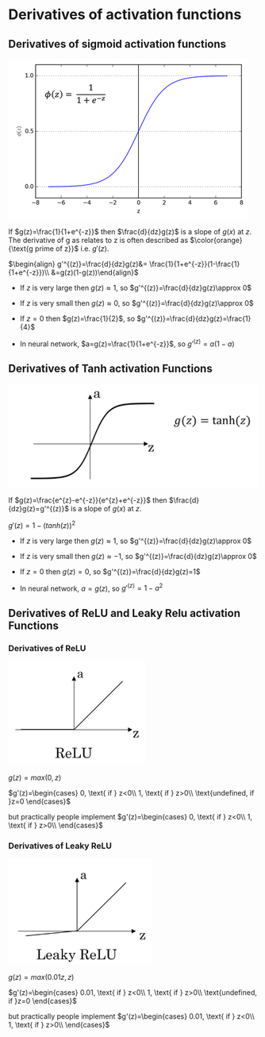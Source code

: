 # Derivatives of activation functions

## Derivatives of sigmoid activation functions

![](images/015-activation-function-1ff33d47.png)

If $g(z)=\frac{1}{1+e^{-z}}$ then $\frac{d}{dz}g(z)$ is a slope of $g(x)$ at $z$. The derivative of g as relates to z is often described as $\color{orange}{\text{g prime of z}}$ i.e. $g'(z)$.

$\begin{align}
g'^{(z)}=\frac{d}{dz}g(z)&= \frac{1}{1+e^{-z}}(1-\frac{1}{1+e^{-z}})\\
&=g(z)(1-g(z))\end{align}$

* If $z$ is very large then $g(z)\approx 1$, so $g'^{(z)}=\frac{d}{dz}g(z)\approx 0$

* If $z$ is very small then $g(z)\approx 0$, so $g'^{(z)}=\frac{d}{dz}g(z)\approx 0$

* If $z=0$  then $g(z)=\frac{1}{2}$, so $g'^{(z)}=\frac{d}{dz}g(z)=\frac{1}{4}$

* In neural network, $a=g(z)=\frac{1}{1+e^{-z}}$, so $g'^{(z)}=a(1-a)$


## Derivatives of Tanh activation Functions
![](images/016-derivatives-of-activation-functions-214779da.png)

If $g(z)=\frac{e^{z}-e^{-z}}{e^{z}+e^{-z}}$ then $\frac{d}{dz}g(z)=g'^{(z)}$ is a slope of $g(x)$ at $z$.

$g'(z)=1-(tanh(z))^2$

* If $z$ is very large then $g(z)\approx 1$, so $g'^{(z)}=\frac{d}{dz}g(z)\approx 0$

* If $z$ is very small then $g(z)\approx -1$, so $g'^{(z)}=\frac{d}{dz}g(z)\approx 0$

* If $z=0$  then $g(z)=0$, so $g'^{(z)}=\frac{d}{dz}g(z)=1$

* In neural network, $a=g(z)$, so $g'^{(z)}=1-a^2$

## Derivatives of ReLU and Leaky Relu activation Functions
### Derivatives of ReLU
![](images/016-derivatives-of-activation-functions-e94a875d.png)

$g(z)=max(0,z)$

$g'(z)=\begin{cases}
0, \text{ if } z<0\\
1, \text{ if } z>0\\
\text{undefined, if }z=0
\end{cases}$

but practically people implement
$g'(z)=\begin{cases}
0, \text{ if } z<0\\
1, \text{ if } z>0\\
\end{cases}$

### Derivatives of Leaky ReLU
![](images/016-derivatives-of-activation-functions-a764baca.png)

$g(z)=max(0.01z,z)$

$g'(z)=\begin{cases}
0.01, \text{ if } z<0\\
1, \text{ if } z>0\\
\text{undefined, if }z=0
\end{cases}$

but practically people implement
$g'(z)=\begin{cases}
0.01, \text{ if } z<0\\
1, \text{ if } z>0\\
\end{cases}$
